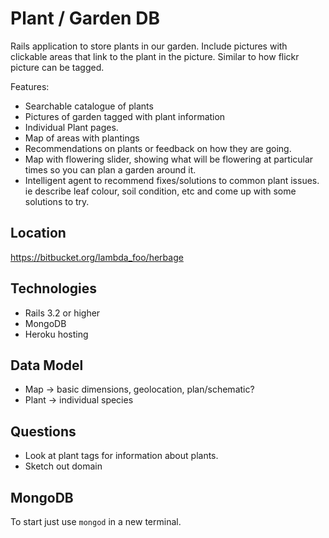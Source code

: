 # Plant / Garden DB
Rails application to store plants in our garden. Include pictures with clickable
areas that link to the plant in the picture. Similar to how flickr picture can
be tagged.

Features:
 * Searchable catalogue of plants
 * Pictures of garden tagged with plant information
 * Individual Plant pages.
 * Map of areas with plantings
 * Recommendations on plants or feedback on how they are going.
 * Map with flowering slider, showing what will be flowering at particular times
   so you can plan a garden around it.
 * Intelligent agent to recommend fixes/solutions to common plant issues.
   ie describe leaf colour, soil condition, etc and come up with some solutions to try.


## Location

https://bitbucket.org/lambda_foo/herbage

## Technologies

* Rails 3.2 or higher
* MongoDB
* Heroku hosting

## Data Model

 * Map -> basic dimensions, geolocation, plan/schematic?
 * Plant -> individual species


## Questions

 * Look at plant tags for information about plants.
 * Sketch out domain

## MongoDB

To start just use `mongod` in a new terminal.

